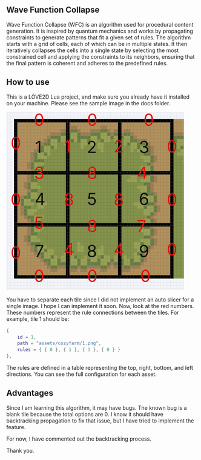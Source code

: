 ## Wave Function Collapse
Wave Function Collapse (WFC) is an algorithm used for procedural content generation. It is inspired by quantum mechanics and works by propagating constraints to generate patterns that fit a given set of rules. The algorithm starts with a grid of cells, each of which can be in multiple states. It then iteratively collapses the cells into a single state by selecting the most constrained cell and applying the constraints to its neighbors, ensuring that the final pattern is coherent and adheres to the predefined rules.

## How to use
This is a LÖVE2D Lua project, and make sure you already have it installed on your machine.
Please see the sample image in the docs folder.

![Sample Image](./docs/sample.png)

You have to separate each tile since I did not implement an auto slicer for a single image. I hope I can implement it soon.
Now, look at the red numbers. These numbers represent the rule connections between the tiles. For example, tile 1 should be:


```lua
{
    id = 1,
    path = "assets/cozyfarm/1.png",
    rules = { { 0 }, { 1 }, { 3 }, { 0 } }
},
```

The rules are defined in a table representing the top, right, bottom, and left directions. You can see the full configuration for each asset.

## Advantages
Since I am learning this algorithm, it may have bugs. The known bug is a blank tile because the total options are 0. I know it should have backtracking propagation to fix that issue, but I have tried to implement the feature.

For now, I have commented out the backtracking process.

Thank you.
